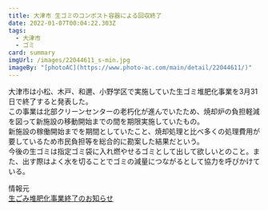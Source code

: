 ```yaml
---
title: 大津市 生ゴミのコンポスト容器による回収終了
date: 2022-01-07T00:04:22.303Z
tags:
  - 大津市
  - ゴミ
card: summary
imgUrl: /images/22044611_s-min.jpg
imageBy: "[photoAC](https://www.photo-ac.com/main/detail/22044611/)"
---
```

大津市は小松、木戸、和邇、小野学区で実施していた生ゴミ堆肥化事業を3月31日で終了すると発表した。  
この事業は北部クリーンセンターの老朽化が進んでいたため、焼却炉の負担軽減を図って新施設の移動開始までの間を期限実施していたもの。  
新施設の稼働開始までを期間としていたこと、焼却処理と比べ多くの処理費用が要しているため市民負担等を総合的に勘案した結果だという。  
今後の生ゴミは指定ゴミ袋に入れ燃やせるゴミとして出して欲しいとのこと。また、出す際はよく水を切ることでゴミの減量につながるとして協力を呼びかけている。

情報元  
[生ごみ堆肥化事業終了のお知らせ](https://www.city.otsu.lg.jp/machi/gomi/recycle/genryo/45868.html)